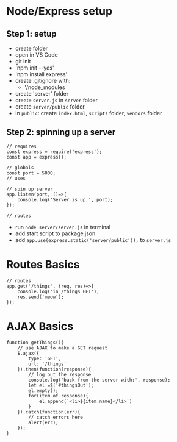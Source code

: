 Node/Express setup
===

Step 1: setup
---

- create folder
- open in VS Code
- git init
- 'npm init --yes'
- 'npm install express'
- create .gitignore with:
    - '/node_modules
- create 'server' folder
- create `server.js` in `server` folder
- create `server/public` folder
- in `public`: create `index.html`, `scripts` folder, `vendors` folder

Step 2: spinning up a server
---
```
// requires
const express = require('express');
const app = express();

// globals
const port = 5000;
// uses

// spin up server
app.listen(port, ()=>{
    console.log('Server is up:', port);
});

// routes
```

- run `node server/server.js` in terminal
- add start script to package.json
- add `app.use(express.static('server/public'));` to `server.js`

Routes Basics
===

```
// routes
app.get('/things', (req, res)=>{
    console.log('in /things GET');
    res.send('meow');
});
```
AJAX Basics
===

```
function getThings(){
    // use AJAX to make a GET request
    $.ajax({
        type: 'GET',
        url: '/things'
    }).then(function(response){
        // log out the response
        console.log('back from the server with:', response); 
        let el =$('#thingsOut');
        el.empty();  
        for(item of response){
            el.append(`<li>${item.name}</li>`)
        }
    }).catch(function(err){
        // catch errors here
        alert(err);
    });
}
```

